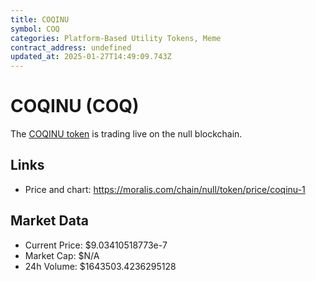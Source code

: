 ```yaml
---
title: COQINU
symbol: COQ
categories: Platform-Based Utility Tokens, Meme
contract_address: undefined
updated_at: 2025-01-27T14:49:09.743Z
---
```


# COQINU (COQ)
The [COQINU token](https://moralis.com/chain/null/token/price/coqinu-1) is trading live on the null blockchain.

## Links
- Price and chart: https://moralis.com/chain/null/token/price/coqinu-1

## Market Data
- Current Price: $9.03410518773e-7
- Market Cap: $N/A
- 24h Volume: $1643503.4236295128
